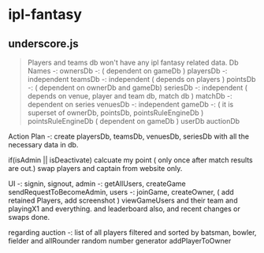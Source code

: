 # ipl-fantasy

## underscore.js

>Players and teams db won't have any ipl fantasy related data.
Db Names -:
ownersDb -: ( dependent on gameDb )
playersDb -: independent
teamsDb -: independent ( depends on players )
pointsDb -: ( dependent on ownerDb and gameDb)
seriesDb -: independent ( depends on venue, player and team db, match db )
matchDb -: dependent on series
venuesDb -: independent
gameDb -: ( it is superset of ownerDb, pointsDb, pointsRuleEngineDb )
pointsRuleEngineDb ( dependent on gameDb )
userDb
auctionDb

Action Plan -:
create playersDb, teamsDb, venuesDb, seriesDb with all the necessary data in db.


if(isAdmin || isDeactivate)
calcuate my point ( only once after match results are out.)
swap players and captain from website only.



UI -: 
signin, signout, 
admin -: getAllUsers, createGame
sendRequestToBecomeAdmin,
users -: joinGame, createOwner, ( add retained Players, add screenshot )
viewGameUsers and their team and playingX1 and everything.
and leaderboard also, and recent changes or swaps done.


regarding auction -: 
list of all players
filtered and sorted by batsman, bowler, fielder and allRounder
random number generator
addPlayerToOwner